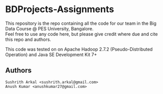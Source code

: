 # BDProjects-Assignments

This repository is the repo containing all the code for our team in the Big Data Course @ PES University, Bangalore.  
Feel free to use any code here, but please give credit where due and cite this repo and authors.

This code was tested on on Apache Hadoop 2.7.2 (Pseudo-Distributed Operation) and Java SE Development Kit 7+  

## Authors
```
Sushrith Arkal <sushrith.arkal@gmail.com>
Anush Kumar <anushkumar27@gmail.com>
```
